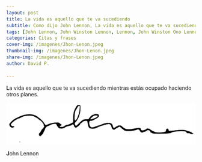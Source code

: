 ```yaml
---
layout: post
title: La vida es aquello que te va sucediendo
subtitle: Como dijo John Lennon, La vida es aquello que te va sucediendo mientas ...
tags: [John Lennon, John Winston Lennon, Lennon, John Winston Ono Lennon, The Beatles, vida, ocupado,planes,suceder]
categorias: Citas y frases
cover-img: /imagenes/Jhon-Lenon.jpeg
thumbnail-img: /imagenes/Jhon-Lenon.jpeg
share-img: /imagenes/Jhon-Lenon.jpeg
author: David P.

---
```


**L**a vida es aquello que te va sucediendo mientras estás ocupado haciendo otros planes.

![Firma de John Lennon](/imagenes/Firma_de_John_Lennon.png "Firma de John Lennon")

**J**ohn Lennon

